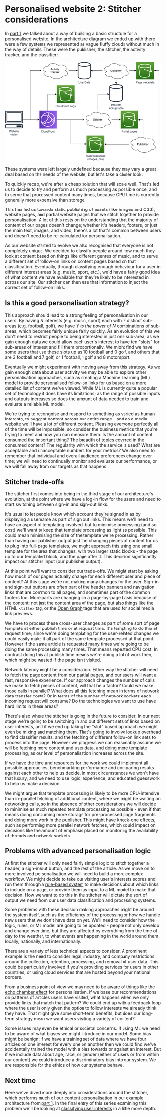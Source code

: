 # Personalised website 2: Stitcher considerations

In [part 1](./part1-overview.md) we talked about a way of building a basic structure for a personalised website. In the architecture diagram we ended up with there were a few systems we represented as vague fluffy clouds without much in the way of details. These were the publisher, the stitcher, the activity tracker, and the classifier:

![Final version of diagram from part one](./assets/004-PersonalisedStitcher.png)

These systems were left largely undefined because they may vary a great deal based on the needs of the website, but let's take a closer look.

To quickly recap, we're after a cheap solution that will scale well. That's led us to decide to try and perform as much processing as possible once, and to serve that processed content many times, because CPU time is currently generally more expensive than storage.

This has led us towards static publishing of assets (like images and CSS), website pages, and partial website pages that we stitch together to provide personalisation. A lot of this rests on the understanding that the majority of content of our pages doesn't change; whether it's headers, footers, or just the main text, images, and video, there's a lot that's common between users and doesn't need to be re-calculated for personalisation.

As our website started to evolve we also recognised that everyone is not completely unique. We decided to classify people around how much they look at content based on things like different genres of music, and to serve a different set of follow-on links on content pages based on that classification. Eventually, through classifying enough behaviour for a user in different interest areas (e.g. music, sport, etc.), we'd have a fairly good idea of what content we have available that they're likely to be interested in across our site. Our stitcher can then use that information to inject the correct set of follow-on links.

## Is this a good personalisation strategy?

This approach should lead to a strong feeling of personalisation in our users. By having *N* interests (e.g. music, sport) each with *Y* distinct sub-areas (e.g. football, golf), we have *Y to the power of N* combinations of sub-areas, which becomes fairly unique fairly quickly. As an evolution of this we don't need to restrict people to being interested in just one sub-area; as we gain enough data we could allow each user's interest to have ten "slots" for sub-areas of interest and fill them proportionally. We might find we have some users that use these slots up as 10 football and 0 golf, and others that are 3 football and 7 golf, or 1 football, 1 golf and 8 motorsport. 

Eventually we might experiment with moving away from this strategy. As we gain enough data about user activity we may be able to explore other personalisation approaches, such as creating a Machine Learning (ML) model to provide personalised follow-on links for us based on a more detailed list of content we've viewed. While ML is currently quite a popular set of technology it does have its limitations; as the range of possible inputs and outputs increases so does the amount of data needed to train and evaluate a reliable ML model.

We're trying to recongnise and respond to something as varied as human interests, to suggest content across our entire range - and as a media website we'll have a lot of different content. Pleasing everyone perfectly all of the time will be impossible, so consider the business metrics that you're trying to meet and how you can measure them. Is the amount of content consumed the important thing? The breadth of topics covered in the consumed content? The regularity with which the service is used? What are acceptable and unacceptable numbers for your metrics? We also need to remember that individual and overall audience preferences change over time; we will need to continually monitor and evaluate our performance, or we will fall away from our targets as that happens.

## Stitcher trade-offs

The stitcher first comes into being in the third stage of our architecture's evolution, at the point where we have a log-in flow for the users and need to start switching between sign-in and sign-out links. 

It's usual to let people know which account they're signed in as by displaying a username as part of sign out links. This means we'll need to have an aspect of templating involved, but to minimise processing (and so cost) we'll want to keep that template processing as light as possible. This could mean minimising the size of the template we're processing. Rather than having our publisher output just the changing pieces of content for us to  plug into full-page templates, we might approach this using one small template for the area that changes, with two larger static blocks - the page up to our templated block, and the page after it. This decision significantly impact our stitcher input (our publisher output).

At this point we'll want to consider our trade-offs. We might start by asking how much of our pages actually change for each different user and piece of content? At this stage we're not making many changes for the user. Sign-in and sign-out buttons are often part of the header banners and navigation links that are common to all pages, and sometimes part of the common footers too. More parts are changing on a page-by-page basis because of the content; not just the content area of the page, but also things like the HTML `<title>` tag, or the [Open Graph](https://ogp.me/) tags that are used for social media link previews.
 
We have to process these cross-user changes as part of some sort of page template at either publish time or at request time. It's tempting to do this at request time; since we're doing templating for the user-related changes we could easily make it all part of the same template processed at that point. However if the same article is requested many times we're going to be doing the same processing many times. That means repeated CPU cost. In contrast doing this at publish time means we're doing a lot of work then, which might be wasted if the page isn't visited.

Network latency might be a consideration. Either way the stitcher will need to fetch the page content from our partial pages, and our users will want a fast, responsive experience. If our approach changes the number of calls we make to fetch pieces of content, will that be a factor? Could we make those calls in parallel? What does all this fetching mean in terms of network data transfer costs? Or in terms of the number of network sockets each incoming request will consume? Do the technologies we want to use have hard limits in these areas?

There's also where the stitcher is going in the future to consider. In our next stage we're going to be switching in and out different sets of links based on user interests, and if we end up taking the "slot" based approach we might even be mixing and matching them. That's going to involve lookup overhead to find classifier results, and the fetching of different follow-on link sets to process into the page. However we progress we can reasonably assume we will be fetching more content and user data, and doing more template processing, as our level of personalisation increases across the site.

If we have the time and resources for the work we could implement all possible approaches, benchmarking performance and comparing results against each other to help us decide. In most circumstances we won't have that luxury, and we need to use logic, experience, and educated guesswork to help us make a decision.

We might argue that template processing is likely to be more CPU-intensive than in-parallel fetching of additional content, where we might be waiting on networking calls, so in the absence of other considerations we will decide to minimise as much repeated template processing as possible - even if that means doing consuming more storage for pre-processed page fragments and doing more work in the publisher. This might have knock-one effects, such as performing more parallel network fetches, which could impact on decisions like the amount of emphasis placed on monitoring the availability of threads and network sockets.

## Problems with advanced personalisation logic

At first the stitcher will only need fairly simple logic to stitch together a header, a sign-in/out button, and the rest of the article. As we move on to more involved personalisation we will need to build a more complex workflow. We might decide to take our visiting user's interests scores and run them through a [rule-based system](https://en.wikipedia.org/wiki/Rule-based_system) to make decisions about which links to include on a page, or provide them as input to a ML model to make that decision. How we want to do this in the stitcher will dictate the sort of output we need from our user data classification and processing systems.

Some problems with these decision making approaches might be around the system itself, such as the efficiency of the processing or how we handle new users that we don't have data on yet. We'll need to consider how the logic, rules, or ML model are going to be updated - people not only develop and change over time, but they are affected by everything from the time of day to the weather, to what events are happening in the world around them locally, nationally, and internationally.

There are a variety of less technical aspects to consider. A prominent example is the need to consider legal, industry, and company restrictions around the collection, retention, processing, and removal of user data. This could be particularly involved if you're providing services for users in other countries, or using cloud services that are hosted beyond your national borders.

From a business point of view we may need to be aware of things like the [echo chamber effect](https://en.wikipedia.org/wiki/Echo_chamber_(media)) for personalisation. If we base our recommendations on patterns of articles users have visited, what happens when we only provide links that match that pattern? We could end up with a feedback loop where the user is only given the option to follow interests we already think they have. That might give some short-term benefits, but does our long-term strategy mean we want users visiting a variety of content?

Some issues may even be ethical or societal concerns. If using ML we need to be aware of what biases we might introduce in our model. Some bias might be benign; if we have a training set of data where we have four articles on one interest for every one on another then we could find we've accidentally trained the model with a bias towards or against an interest. But if we include data about age, race, or gender (either of users or from within our content) we could introduce a discriminatory bias into our system. We are responsible for the ethics of how our systems behave.

## Next time

Here we've dived more deeply into considerations around the stitcher, which performs much of our content personalisation in our example architecture from [part 1](./part1-overview.md). In the final entry of this series examining this problem we'll be looking at [classifying user interests](./part3-classifier.md) in a little more depth.

